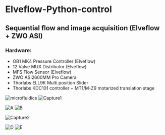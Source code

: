 # Elveflow-Python-control
## Sequential flow and image acquisition (Elveflow + ZWO ASI)
### Hardware: 
- OB1 MK4 Pressure Controller (Elveflow)
- 12 Valve MUX Distributor (Elveflow)
- MFS Flow Sensor (Elveflow)
- ZWO ASI2600MM Pro Camera
- Thorlabs ELL9K Multi position Slider
- Thorlabs KDC101 controller + MT1/M-Z9 motarized translation stage
  
![microfluidics](https://github.com/sid6155330/Elveflow-Python-control/assets/62871230/c73d5dec-54be-41ed-b06d-46d561ab2531)
![Capture1](https://github.com/sid6155330/Elveflow-ZWO_ASI-Python-control/assets/62871230/cd64b78a-9c82-4694-9980-d72d22581004)


![A](https://github.com/sid6155330/Elveflow-Python-control/assets/62871230/f80f75a6-abb4-446e-87ff-488e1e64067e)
![B](https://github.com/sid6155330/Elveflow-Python-control/assets/62871230/e89e8ebd-7d27-4c8d-8d35-6860d74a1bb1)

![Capture2](https://github.com/sid6155330/Elveflow-ZWO_ASI-Python-control/assets/62871230/91b9a3c6-cd83-43ad-a90f-026e9868e0ea)

![D](https://github.com/sid6155330/Elveflow-Python-control/assets/62871230/1b79abdd-f702-4dd0-b687-b0786769590d)
![E](https://github.com/sid6155330/Elveflow-Python-control/assets/62871230/9b21139b-5ebc-4b33-9bba-c7c51eb21e37)


